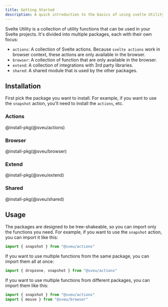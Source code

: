 ```yaml
---
title: Getting Started
description: A quick introduction to the basics of using svelte Utility
---
```


Svelte Utility is a collection of utility functions that can be used in your Svelte projects. It's divided into multiple packages, each with their own focus:

-   `actions`: A collection of Svelte actions. Because `svelte actions` work in browser context, these actions are only available in the browser.
-   `browser`: A collection of function that are only available in the browser.
-   `extend`: A collection of integrations with 3rd party libraries.
-   `shared`: A shared module that is used by the other packages.

## Installation

First pick the package you want to install. For example, if you want to use the `snapshot` action, you'll need to install the `actions`, etc.

### Actions

@install-pkg(@sveu/actions)

### Browser

@install-pkg(@sveu/browser)

### Extend

@install-pkg(@sveu/extend)

### Shared

@install-pkg(@sveu/shared)

## Usage

The packages are designed to be tree-shakeable, so you can import only the functions you need. For example, if you want to use the `snapshot` action, you can import it like this:

```ts
import { snapshot } from "@sveu/actions"
```

If you want to use multiple functions from the same package, you can import them all at once:

```ts
import { dropzone, snapshot } from "@sveu/actions"
```

If you want to use multiple functions from different packages, you can import them like this:

```ts
import { snapshot } from "@sveu/actions"
import { mouse } from "@sveu/browser"
```
